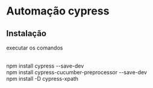 # Automação cypress

<h2>Instalação</h2>

<p>executar os comandos</p>
<br>
npm install cypress --save-dev
<br>
npm install cypress-cucumber-preprocessor --save-dev
<br>
npm install -D cypress-xpath

